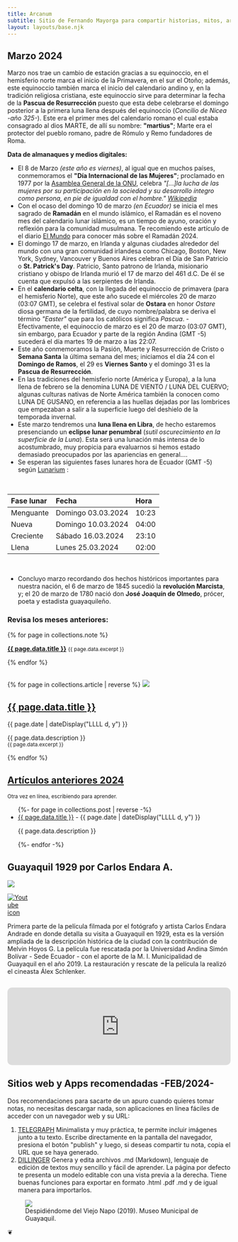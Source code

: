 ```yaml
---
title: Arcanum
subtitle: Sitio de Fernando Mayorga para compartir historias, mitos, arte y literatura del mundo antiguo y no tan antiguo.
layout: layouts/base.njk
---
```



## Marzo 2024

<div class="intro">

Marzo nos trae un cambio de estación gracias a su equinoccio, en el hemisferio norte marca el inicio de la Primavera, en el sur el Otoño; además, este equinoccio también marca el inicio del calendario andino y, en la tradición religiosa cristiana, este equinoccio sirve para determinar la fecha de la **Pascua de Resurrección** puesto que esta debe celebrarse el domingo posterior a la primera luna llena después del equinoccio (*Concilio de Nicea -año 325-*). Este era el primer mes del calendario romano el cual estaba consagrado al dios MARTE, de allí su nombre: **"martius"**; Marte era el protector del pueblo romano, padre de Rómulo y Remo fundadores de Roma. 
</div>

**Data de almanaques y medios digitales:**

- El 8 de Marzo *(este año es viernes)*, al igual que en muchos países, conmemoramos el **"Día Internacional de las Mujeres"**; proclamado en 1977 por la [Asamblea General de la ONU](https://www.un.org/es/observances/womens-day/background), celebra *"[...]la lucha de las mujeres por su participación en la sociedad y su desarrollo íntegro como persona, en pie de igualdad con el hombre."* *[Wikipedia](https://es.wikipedia.org/wiki/D%C3%ADa_Internacional_de_la_Mujer)*
- Con el ocaso del domingo 10 de marzo *(en Ecuador)* se inicia el mes sagrado de **Ramadán** en el mundo islámico, el Ramadán es el noveno mes del calendario lunar islámico, es un tiempo de ayuno, oración y reflexión para la comunidad musulmana. Te recomiendo este artículo de el diario [El Mundo](https://www.elmundo.es/como/2024/02/20/65d49c4ce85ece10628b459c.html) para conocer más sobre el Ramadán 2024.
- El domingo 17 de marzo, en Irlanda y algunas ciudades alrededor del mundo con una gran comunidad irlandesa como Chicago, Boston, New York, Sydney, Vancouver y Buenos Aires celebran el Día de San Patricio o **St. Patrick's Day**. Patricio, Santo patrono de Irlanda, misionario cristiano y obispo de Irlanda murió el 17 de marzo del 461 d.C. De él se cuenta que expulsó a las serpientes de Irlanda.
- En el **calendario celta**, con la llegada del equinoccio de primavera (para el hemisferio Norte), que este año sucede el miércoles 20 de marzo (03:07 GMT), se celebra el festival solar de **Ostara** en honor *Ostare* diosa germana de la fertilidad, de cuyo nombre/palabra se deriva el término *"Easter"* que para los católicos significa *Pascua*. 
-Efectivamente, el equinoccio de marzo es el 20 de marzo (03:07 GMT), sin embargo, para Ecuador y parte de la región Andina (GMT -5) sucederá el día martes 19 de marzo a las 22:07.
- Este año conmemoramos la Pasión, Muerte y Resurrección de Cristo o **Semana Santa** la última semana del mes;  iniciamos el día 24 con el **Domingo de Ramos**, el 29 es **Viernes Santo** y el domingo 31 es la **Pascua de Resurrección**.
- En las tradiciones del hemisferio norte (América y Europa), a la luna llena de febrero se la denomina LUNA DE VIENTO / LUNA DEL CUERVO; algunas culturas nativas de Norte América también la conocen como LUNA DE GUSANO, en referencia a las huellas dejadas por las lombrices que empezaban a salir a la superficie luego del deshielo de la temporada invernal.
- Este marzo tendremos una **luna llena en Libra**, de hecho estaremos presenciando un **eclipse lunar penumbral** (*sutil oscurecimiento en la superficie de la Luna*). Esta será una lunación más intensa de lo acostumbrado, muy propicia para evaluarnos si hemos estado demasiado preocupados por las apariencias en general....
- Se esperan las siguientes fases lunares hora de Ecuador (GMT -5) según [Lunarium](https://www.lunarium.co.uk) :

<br/>  

| Fase lunar              | Fecha 	| Hora |
| :---------------- | :------  	| :---- |
| Menguante        |   Domingo 03.03.2024   	| 10:23 |
| Nueva           |   Domingo 10.03.2024   	| 04:00 |
| Creciente    |  Sábado 16.03.2024   	| 23:10 |
| Llena |  Lunes 25.03.2024   	| 02:00 |  

<br/>  


- Concluyo marzo recordando dos hechos históricos importantes para nuestra nación, el 6 de marzo de 1845 sucedió la **revolución Marcista**, y; el 20 de marzo de 1780 nació don **José Joaquín de Olmedo**, prócer, poeta y estadista guayaquileño.
  

### Revisa los meses anteriores:

{% for page in collections.note %}
  <p><a href="{{ page.url }}"><strong>{{ page.data.title }}</strong></a>
	<small> {{ page.data.excerpt }}</small></p>

{% endfor %}


<br/>  
<div class="ocre-river">
{% for page in collections.article | reverse %}

<img src=" {{ page.data.image }}"/>
  <h2><a href="{{ page.url }}">{{ page.data.title }}</a></h2>
	<p> <time datetime="{{ page.date }}">{{ page.date | dateDisplay("LLLL d, y") }}</time></p>
	<p> {{ page.data.description }} </br><small> {{ page.data.excerpt }}</small></p>

{% endfor %}

</div>

<div class="meta-river">
<h2><a href="/2024">Artículos anteriores 2024</a></h2><p><small>Otra vez en línea, escribiendo para aprender.</small><p>

<ul class="listing">
{%- for page in collections.post | reverse -%}
  <li>
    <a class="ptsans" href="{{ page.url }}">{{ page.data.title }}</a> -
    <time datetime="{{ page.date }}">{{ page.date | dateDisplay("LLLL d, y") }}</time>
  </li>
  <p class="descriptor">{{ page.data.description }}</p>
{%- endfor -%}
</ul>
</div>


## Guayaquil 1929 por Carlos Endara A.  

<div class="full-width">
<img class="wide" src="https://res.cloudinary.com/magnvs/image/upload/v1569034596/wzsgteeuryfsesmxjcig.png"/>
</div>

<div class="nakedLink">
<div style="width:50px;display:block;float:left;margin:0;">

  [![Youtube icon](/images/youtube.svg)](https://youtu.be/noyqmW9v8Gw?si=I5DZJxCM_bRPccV_)

</div>
</div>

<div style="clear:both;margin-bottom:2em;">  

Primera parte de la película filmada por el fotógrafo y artista Carlos Endara Andrade en donde detalla su visita a Guayaquil en 1929, esta es la versión ampliada de la descripción histórica de la ciudad con la contribución de Melvin Hoyos G. La película fue rescatada por la Universidad Andina Simón Bolívar - Sede Ecuador - con el aporte de la M. I. Municipalidad de Guayaquil en el año 2019. La restauración y rescate de la película la realizó el cineasta Álex Schlenker.

</div>  

<iframe allow="autoplay *; encrypted-media *; fullscreen *; clipboard-write" frameborder="0" height="175" style="width:100%;max-width:660px;overflow:hidden;border-radius:10px;" sandbox="allow-forms allow-popups allow-same-origin allow-scripts allow-storage-access-by-user-activation allow-top-navigation-by-user-activation" src="https://embed.podcasts.apple.com/ec/podcast/ecuador-1929-de-carlos-endara/id1477126077?i=1000451314315"></iframe>

<div class="pearl-river">

## Sitios web y Apps recomendadas -FEB/2024-

Dos recomendaciones para sacarte de un apuro cuando quieres tomar notas, no necesitas descargar nada, son aplicaciones en línea fáciles de acceder con un navegador web y su URL:  

1. [TELEGRAPH](https://telegra.ph) Minimalista y muy práctica, te permite incluir imágenes junto a tu texto. Escribe directamente en la pantalla del navegador, presiona el botón "publish" y luego, si deseas compartir tu nota, copia el URL que se haya generado.  
2. [DILLINGER](https://dillinger.io) Genera y edita archivos .md (Markdown), lenguaje de edición de textos muy sencillo y fácil de aprender. La página por defecto te presenta un modelo editable con una vista previa a la derecha. Tiene buenas funciones para exportar en formato .html .pdf .md y de igual manera para importarlos.

</div>  

<figure>
<img src="https://res.cloudinary.com/magnvs/image/upload/v1707487188/IMG_20180710_111505986_ny6glq.jpg"/>
<figcaption> Despidiéndome del Viejo Napo (2019). Museo Municipal de Guayaquil.</figcaption>
</figure>

<div class="fleuron">&#10086;</div>
